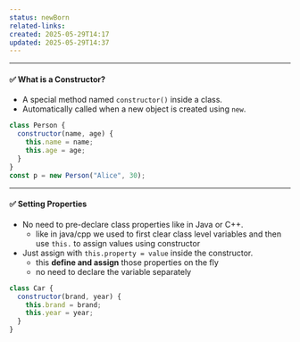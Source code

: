 ```yaml
---
status: newBorn
related-links: 
created: 2025-05-29T14:17
updated: 2025-05-29T14:37
---
```

---


#### ✅ What is a Constructor?

- A special method named `constructor()` inside a class.
- Automatically called when a new object is created using `new`.

```js
class Person {
  constructor(name, age) {
    this.name = name;
    this.age = age;
  }
}
const p = new Person("Alice", 30);
```

---

#### ✅ Setting Properties

- No need to pre-declare class properties like in Java or C++.
	- like in java/cpp we used to first clear class level variables and then use `this.` to assign values using constructor
- Just assign with `this.property = value` inside the constructor.
	- this **define and assign** those properties on the fly
	- no need to declare the variable separately

```js
class Car {
  constructor(brand, year) {
    this.brand = brand;
    this.year = year;
  }
}
```


